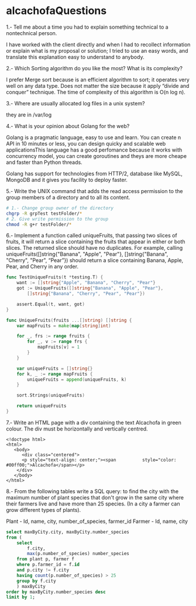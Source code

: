 # alcachofaQuestions

1.- Tell me about a time you had to explain something technical to a nontechnical
person.

I have worked with the client directly and when I had to recollect information or explain what is my proposal or solution; I tried to use an easy words, and translate this explanation easy to understand to anybody.




2.- Which Sorting algorithm do you like the most? What is its complexity?

I prefer Merge sort because is an efficient algorithm to sort; it operates very well on any data type. Does not matter the size because it apply “divide and conquer” technique. The time of complexity of this algorithm is O(n log n).



3.- Where are usually allocated log files in a unix system?

they are in /var/log




4.- What is your opinion about Golang for the web?

Golang is a pragmatic language, easy to use and learn. You can create n API in 10 minutes or less, you can design quicky and scalable web applicationsThis language has a good perfomance because it works with concurrency model, you can create goroutines and theys are more cheape and faster than Python threads.

Golang has support for technologies from HTTP/2, database like MySQL, MongoDB and it gives you facility to deploy faster.





5.- Write the UNIX command that adds the read access permission to the group
members of a directory and to all its content.


~~~bash
# 1.- Change group owner of the directory
chgrp -R grpTest testFolder/* 
# 2. Give write permission to the group
chmod -R g+r testFolder/*
  ~~~

6.- Implement a function called uniqueFruits, that passing two slices of fruits, it
will return a slice containing the fruits that appear in either or both slices. The
returned slice should have no duplicates.
For example, calling uniqueFruits([]string{"Banana", "Apple", "Pear"},
[]string{"Banana", "Cherry", "Pear", “Pear”}) should return a slice containing
Banana, Apple, Pear, and Cherry in any order.

~~~go
func TestUniqueFruits(t *testing.T) {
	want := []string{"Apple", "Banana", "Cherry", "Pear"}
	got := UniqueFruits([]string{"Banana", "Apple", "Pear"},
		[]string{"Banana", "Cherry", "Pear", "Pear"})

	assert.Equal(t, want, got)
}

func UniqueFruits(fruits ...[]string) []string {
	var mapFruits = make(map[string]int)

	for _, frs := range fruits {
		for _, v := range frs {
			mapFruits[v] = 1
		}
	}

	var uniqueFruits = []string{}
	for k, _ := range mapFruits {
		uniqueFruits = append(uniqueFruits, k)
	}

	sort.Strings(uniqueFruits)

	return uniqueFruits
}
~~~




7.- Write an HTML page with a div containing the text Alcachofa in green colour.
The div must be horizontally and vertically centred.

~~~hmtl5
<!doctype html>
<html>
   <body>
      <div class="centered">
      <p style="text-align: center;"><span          style="color:     #00ff00;">Alcachofa</span></p>
    </div>
   </body>
</html>
~~~




8.- From the following tables write a SQL query:
to find the city with the maximum number of plant species that don't grow in the same city 
where their farmers live and have more than 25 species. 
(In a city a farmer can grow different types of plants).

Plant - Id, name, city, number_of_species, farmer_id
Farmer - Id, name, city

~~~sql
select maxByCity.city, maxByCity.number_species
from (
	select
		f.city,
		max(p.number_of_species) number_species
	from plant p, farmer f
	where p.farmer_id = f.id
	and p.city != f.city 
	having count(p.number_of_species) > 25
	group by f.city
	) maxByCity
order by maxByCity.number_species desc
limit by 1;	
~~~
